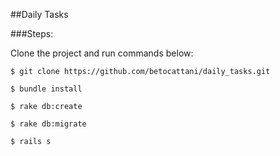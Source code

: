 ##Daily Tasks

###Steps:

Clone the project and run commands below:
```
$ git clone https://github.com/betocattani/daily_tasks.git
```
```
$ bundle install
```

```
$ rake db:create
```
```
$ rake db:migrate
```
```
$ rails s
```




